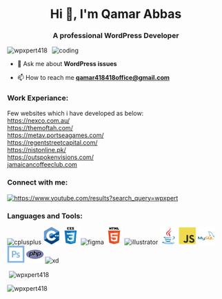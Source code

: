 <h1 align="center">Hi 👋, I'm Qamar Abbas</h1>
<h3 align="center">A professional WordPress Developer</h3>
<img align="right" alt="coding" width="400" src="https://user-images.githubusercontent.com/55389276/140866485-8fb1c876-9a8f-4d6a-98dc-08c4981eaf70.gif">
<p align="left"> <img src="https://komarev.com/ghpvc/?username=wpxpert418&label=Profile%20views&color=0e75b6&style=flat" alt="wpxpert418" /> </p>

- 💬 Ask me about **WordPress issues**

- 📫 How to reach me **qamar418418office@gmail.com**
<h3 align="left">Work Experiance:</h3>
<p align="left">
  Few websites which i have developed as below:<br>
<a href="https://nexco.com.au/" target="blank">https://nexco.com.au/</a><br>
<a href="https://themoftah.com/" target="blank">https://themoftah.com/</a><br>
<a href="https://metav.portseagames.com/" target="blank">https://metav.portseagames.com/</a><br>
<a href="https://regentstreetcapital.com/" target="blank">https://regentstreetcapital.com/</a><br>
<a href="https://regentstreetcapital.com/" target="blank">https://nistonline.pk/</a><br>
<a href="https://regentstreetcapital.com/" target="blank">https://outspokenvisions.com/</a><br>
<a href="https://regentstreetcapital.com/" target="blank">jamaicancoffeeclub.com</a><br>
</p>
<h3 align="left">Connect with me:</h3>
<p align="left">
<a href="https://www.youtube.com/c/https://www.youtube.com/results?search_query=wpxpert" target="blank"><img align="center" src="https://raw.githubusercontent.com/rahuldkjain/github-profile-readme-generator/master/src/images/icons/Social/youtube.svg" alt="https://www.youtube.com/results?search_query=wpxpert" height="30" width="40" /></a>
</p>
<h3 align="left">Languages and Tools:</h3>
<p align="left"> <img src="https://static.cdnlogo.com/logos/w/65/wordpress.svg" alt="cplusplus" width="40" height="40"/>
  <img src="https://raw.githubusercontent.com/devicons/devicon/master/icons/cplusplus/cplusplus-original.svg" alt="cplusplus" width="40" height="40"/>  <img src="https://raw.githubusercontent.com/devicons/devicon/master/icons/css3/css3-original-wordmark.svg" alt="css3" width="40" height="40"/>     <img src="https://www.vectorlogo.zone/logos/figma/figma-icon.svg" alt="figma" width="40" height="40"/>    <img src="https://raw.githubusercontent.com/devicons/devicon/master/icons/html5/html5-original-wordmark.svg" alt="html5" width="40" height="40"/>    <img src="https://www.vectorlogo.zone/logos/adobe_illustrator/adobe_illustrator-icon.svg" alt="illustrator" width="40" height="40"/>     <img src="https://raw.githubusercontent.com/devicons/devicon/master/icons/java/java-original.svg" alt="java" width="40" height="40"/>  <img src="https://raw.githubusercontent.com/devicons/devicon/master/icons/javascript/javascript-original.svg" alt="javascript" width="40" height="40"/>  <img src="https://raw.githubusercontent.com/devicons/devicon/master/icons/mysql/mysql-original-wordmark.svg" alt="mysql" width="40" height="40"/>   <img src="https://raw.githubusercontent.com/devicons/devicon/master/icons/photoshop/photoshop-line.svg" alt="photoshop" width="40" height="40"/>   <img src="https://raw.githubusercontent.com/devicons/devicon/master/icons/php/php-original.svg" alt="php" width="40" height="40"/>   <img src="https://cdn.worldvectorlogo.com/logos/adobe-xd.svg" alt="xd" width="40" height="40"/>   </p>

<p>&nbsp;<img align="center" src="https://github-readme-stats.vercel.app/api?username=wpxpert418&show_icons=true&locale=en" alt="wpxpert418" /></p>

<p><img align="center" src="https://github-readme-streak-stats.herokuapp.com/?user=wpxpert418&" alt="wpxpert418" /></p>
